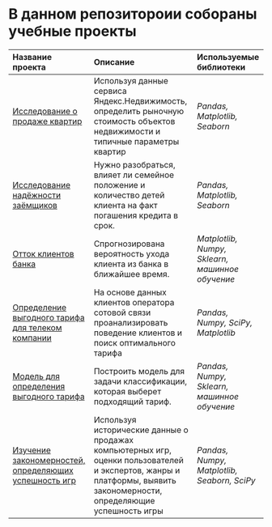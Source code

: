 # В данном репозитороии собораны учебные проекты

| Название проекта | Описание | Используемые библиотеки | 
| :---------------------- | :---------------------- | :---------------------- |
| [Исследование о продаже квартир](https://github.com/VlaTz/My_study_projects/tree/main/apartments_for_sale) | Используя данные сервиса Яндекс.Недвижимость, определить рыночную стоимость объектов недвижимости и типичные параметры квартир| *Pandas, Matplotlib, Seaborn* |
|[Исследование надёжности заёмщиков](https://github.com/VlaTz/My_study_projects/tree/main/borrower_research)|Нужно разобраться, влияет ли семейное положение и количество детей клиента на факт погашения кредита в срок.|*Pandas, Matplotlib, Seaborn*|
|[Отток клиентов банка](https://github.com/VlaTz/My_study_projects/tree/main/customer_outflow)|Спрогнозирована вероятность ухода клиента из банка в ближайшее время.| *Matplotlib, Numpy, Sklearn, машинное обучение*|
|[Определение выгодного тарифа для телеком компании](https://github.com/VlaTz/My_study_projects/tree/main/tariff_definition)|На основе данных клиентов оператора сотовой связи проанализировать поведение клиентов и поиск оптимального тарифа|*Pandas, Numpy, SciPy, Matplotlib*|
|[Модель для определения выгодного тарифа](https://github.com/VlaTz/My_study_projects/tree/main/recommendation_of_tariffs)|Построить модель для задачи классификации, которая выберет подходящий тариф.|*Pandas, Numpy, Sklearn, машинное обучение*|
|[Изучение закономерностей, определяющих успешность игр](https://github.com/VlaTz/My_study_projects/tree/main/the_success_of_the_game)|Используя исторические данные о продажах компьютерных игр, оценки пользователей и экспертов, жанры и платформы, выявить закономерности, определяющие успешность игры|*Pandas, Numpy, Matplotlib, Seaborn, SciPy*|

